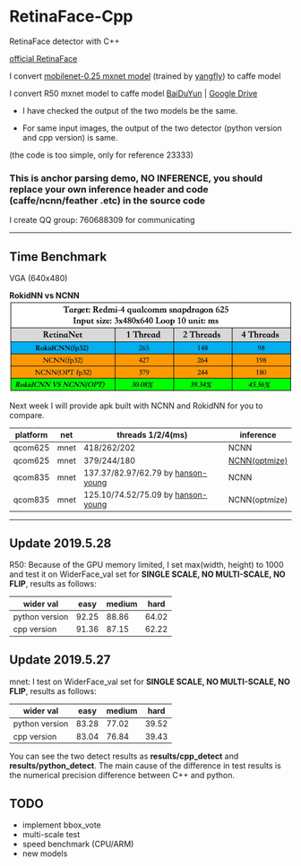 # RetinaFace-Cpp
RetinaFace detector with C++

[official RetinaFace](https://github.com/deepinsight/insightface/tree/master/RetinaFace)

I convert [mobilenet-0.25 mxnet model](https://github.com/deepinsight/insightface/issues/669) (trained by [yangfly](https://github.com/yangfly)) to caffe model

I convert R50 mxnet model to caffe model [BaiDuYun](https://pan.baidu.com/s/1By24gkB1a76qJvxsg-gIgQ) | [Google Drive](https://drive.google.com/drive/folders/1hA5x3jCYFdja3PXLl9EcmucipRmVAj3W?usp=sharing)

* I have checked the output of the two models be the same.

* For same input images, the output of the two detector (python version and cpp version) is same.

(the code is too simple, only for reference 23333)

### This is anchor parsing demo, NO INFERENCE, you should replace your own inference header and code (caffe/ncnn/feather .etc) in the source code


I create QQ group: 760688309 for communicating

------


## Time Benchmark

VGA (640x480)

**RokidNN vs NCNN**
![rokidnn_vs_ncnn](rokidnn_ncnn.jpg)

Next week I will provide apk built with NCNN and RokidNN for you to compare.


| platform | net | threads 1/2/4(ms) | inference |
| ------ | ------ | ------ | ------ |
| qcom625 | mnet | 418/262/202 | NCNN |
| qcom625 | mnet | 379/244/180 | [NCNN(optmize)](https://github.com/Charrin/RetinaFace-Cpp/issues/3) |
| qcom835 | mnet | 137.37/82.97/62.79 by [hanson-young](https://github.com/Charrin/RetinaFace-Cpp/issues/3) | NCNN |
| qcom835 | mnet | 125.10/74.52/75.09 by [hanson-young](https://github.com/Charrin/RetinaFace-Cpp/issues/3) | NCNN(optmize) |

------

## Update 2019.5.28
R50:
Because of the GPU memory limited, I set max(width, height) to 1000 and test it on WiderFace_val set for **SINGLE SCALE, NO MULTI-SCALE, NO FLIP**, results as follows:

| wider val | easy | medium | hard |
| ------ | ------ | ------ | ------ |
| python version | 92.25 | 88.86 | 64.02 |
| cpp version | 91.36 | 87.15 | 62.22 |

## Update 2019.5.27
mnet:
I test on WiderFace_val set for **SINGLE SCALE, NO MULTI-SCALE, NO FLIP**, results as follows:

| wider val | easy | medium | hard |
| ------ | ------ | ------ | ------ |
| python version | 83.28 | 77.02 | 39.52 |
| cpp version | 83.04 | 76.84 | 39.43 |

You can see the two detect results as **results/cpp_detect** and **results/python_detect**. The main cause of the difference in test results is the numerical precision difference between C++ and python.


## TODO
* implement bbox_vote
* multi-scale test
* speed benchmark (CPU/ARM)
* new models
